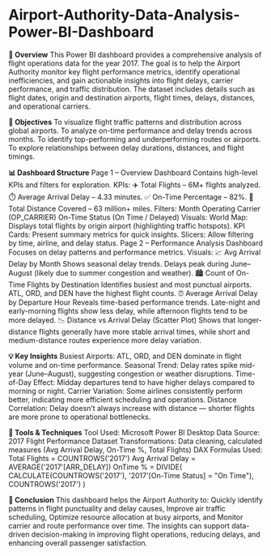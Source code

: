 # Airport-Authority-Data-Analysis-Power-BI-Dashboard
**📘 Overview**
This Power BI dashboard provides a comprehensive analysis of flight operations data for the year 2017. The goal is to help the Airport Authority monitor key flight performance metrics, identify operational inefficiencies, and gain actionable insights into flight delays, carrier performance, and traffic distribution.
The dataset includes details such as flight dates, origin and destination airports, flight times, delays, distances, and operational carriers.

**🎯 Objectives**
To visualize flight traffic patterns and distribution across global airports.
To analyze on-time performance and delay trends across months.
To identify top-performing and underperforming routes or airports.
To explore relationships between delay durations, distances, and flight timings.

**📊 Dashboard Structure**
Page 1 – Overview Dashboard
Contains high-level KPIs and filters for exploration.
KPIs:
✈️ Total Flights – 6M+ flights analyzed.
⏱️ Average Arrival Delay – 4.33 minutes.
✅ On-Time Percentage – 82%.
🛫 Total Distance Covered – 63 million+ miles.
Filters:
Month
Operating Carrier (OP_CARRIER)
On-Time Status (On Time / Delayed)
Visuals:
World Map: Displays total flights by origin airport (highlighting traffic hotspots).
KPI Cards: Present summary metrics for quick insights.
Slicers: Allow filtering by time, airline, and delay status.
Page 2 – Performance Analysis Dashboard
Focuses on delay patterns and performance metrics.
Visuals:
📈 Avg Arrival Delay by Month
Shows seasonal delay trends.
Delays peak during June–August (likely due to summer congestion and weather).
🏙️ Count of On-Time Flights by Destination
Identifies busiest and most punctual airports.
ATL, ORD, and DEN have the highest flight counts.
⏰ Average Arrival Delay by Departure Hour
Reveals time-based performance trends.
Late-night and early-morning flights show less delay, while afternoon flights tend to be more delayed.
📉 Distance vs Arrival Delay (Scatter Plot)
Shows that longer-distance flights generally have more stable arrival times, while short and medium-distance routes experience more delay variation.

**💡 Key Insights**
Busiest Airports: ATL, ORD, and DEN dominate in flight volume and on-time performance.
Seasonal Trend: Delay rates spike mid-year (June–August), suggesting congestion or weather disruptions.
Time-of-Day Effect: Midday departures tend to have higher delays compared to morning or night.
Carrier Variation: Some airlines consistently perform better, indicating more efficient scheduling and operations.
Distance Correlation: Delay doesn’t always increase with distance — shorter flights are more prone to operational bottlenecks.

**🧩 Tools & Techniques**
Tool Used: Microsoft Power BI Desktop
Data Source: 2017 Flight Performance Dataset
Transformations: Data cleaning, calculated measures (Avg Arrival Delay, On-Time %, Total Flights)
DAX Formulas Used:
Total Flights = COUNTROWS('2017')
Avg Arrival Delay = AVERAGE('2017'[ARR_DELAY])
OnTime % = 
DIVIDE(
    CALCULATE(COUNTROWS('2017'), '2017'[On-Time Status] = "On Time"),
    COUNTROWS('2017')
)

**🏁 Conclusion**
This dashboard helps the Airport Authority to:
Quickly identify patterns in flight punctuality and delay causes,
Improve air traffic scheduling,
Optimize resource allocation at busy airports, and
Monitor carrier and route performance over time.
The insights can support data-driven decision-making in improving flight operations, reducing delays, and enhancing overall passenger satisfaction.
